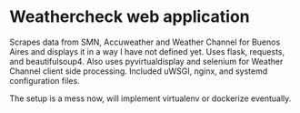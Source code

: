 # Weathercheck web application
Scrapes data from SMN, Accuweather and Weather Channel for Buenos Aires and displays it in a way I have not defined yet. Uses flask, requests, and beautifulsoup4. Also uses pyvirtualdisplay and selenium for Weather Channel client side processing. Included uWSGI, nginx, and systemd configuration files.

The setup is a mess now, will implement virtualenv or dockerize eventually.
